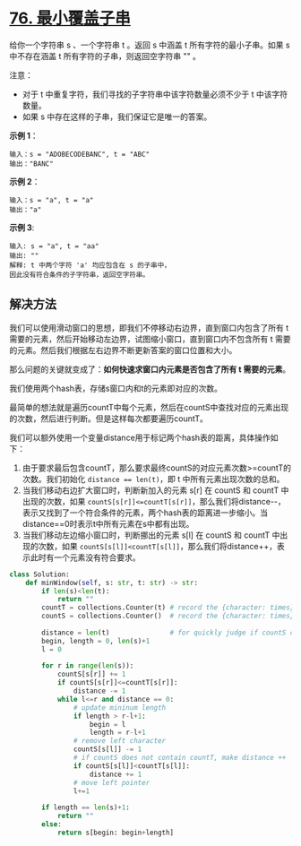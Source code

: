 # [76. 最小覆盖子串](https://leetcode-cn.com/problems/minimum-window-substring/)

给你一个字符串 s 、一个字符串 t 。返回 s 中涵盖 t 所有字符的最小子串。如果 s 中不存在涵盖 t 所有字符的子串，则返回空字符串 "" 。


注意：
* 对于 t 中重复字符，我们寻找的子字符串中该字符数量必须不少于 t 中该字符数量。
* 如果 s 中存在这样的子串，我们保证它是唯一的答案。
 

**示例 1**：
```
输入：s = "ADOBECODEBANC", t = "ABC"
输出："BANC"
```

**示例 2**：
```
输入：s = "a", t = "a"
输出："a"
```

**示例 3**:
```
输入: s = "a", t = "aa"
输出: ""
解释: t 中两个字符 'a' 均应包含在 s 的子串中，
因此没有符合条件的子字符串，返回空字符串。
```

## 解决方法

我们可以使用滑动窗口的思想，即我们不停移动右边界，直到窗口内包含了所有 t 需要的元素，然后开始移动左边界，试图缩小窗口，直到窗口内不包含所有 t 需要的元素。然后我们根据左右边界不断更新答案的窗口位置和大小。

那么问题的关键就变成了：**如何快速求窗口内元素是否包含了所有 t 需要的元素**。

我们使用两个hash表，存储s窗口内和t的元素即对应的次数。

最简单的想法就是遍历countT中每个元素，然后在countS中查找对应的元素出现的次数，然后进行判断。但是这样每次都要遍历countT。

我们可以额外使用一个变量distance用于标记两个hash表的距离，具体操作如下：

1. 由于要求最后包含countT，那么要求最终countS的对应元素次数>=countT的次数。我们初始化 `distance == len(t)`，即 t 中所有元素出现次数的总和。
2. 当我们移动右边扩大窗口时，判断新加入的元素 s[r] 在 countS 和 countT 中出现的次数，如果 `countS[s[r]]<=countT[s[r]]`，那么我们将distance--，表示又找到了一个符合条件的元素，两个hash表的距离进一步缩小。当distance==0时表示t中所有元素在s中都有出现。
3. 当我们移动左边缩小窗口时，判断挪出的元素 s[l] 在 countS 和 countT 中出现的次数，如果 `countS[s[l]]<countT[s[l]]`，那么我们将distance++，表示此时有一个元素没有符合要求。

```py
class Solution:
    def minWindow(self, s: str, t: str) -> str:
        if len(s)<len(t):
            return ""
        countT = collections.Counter(t) # record the {character: times} in t
        countS = collections.Counter()  # record the {character: times} in s
        
        distance = len(t)               # for quickly judge if countS contains countT
        begin, length = 0, len(s)+1
        l = 0
        
        for r in range(len(s)):
            countS[s[r]] += 1
            if countS[s[r]]<=countT[s[r]]:
                distance -= 1
            while l<=r and distance == 0:
                # update mininum length
                if length > r-l+1:
                    begin = l
                    length = r-l+1
                # remove left character
                countS[s[l]] -= 1
                # if countS does not contain countT, make distance ++
                if countS[s[l]]<countT[s[l]]:
                    distance += 1
                # move left pointer
                l+=1
                
        if length == len(s)+1:
            return ""
        else:
            return s[begin: begin+length]
```